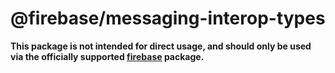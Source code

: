# @firebase/messaging-interop-types

**This package is not intended for direct usage, and should only be used via the officially
supported [firebase](https://www.npmjs.com/package/firebase) package.**
